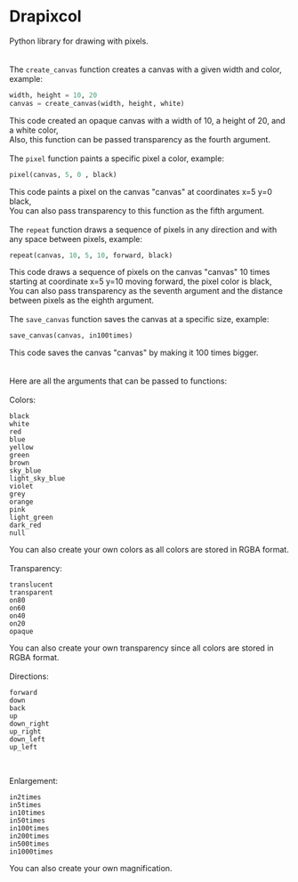 # Drapixcol
Python library for drawing with pixels.  
<br />
<br />
The `create_canvas` function creates a canvas with a given width and color, example:  
```python
width, height = 10, 20
canvas = create_canvas(width, height, white)
```  
This code created an opaque canvas with a width of 10, a height of 20, and a white color,  
Also, this function can be passed transparency as the fourth argument.  
<br />
The `pixel` function paints a specific pixel a color, example:  
```python
pixel(canvas, 5, 0 , black)
```  
This code paints a pixel on the canvas "canvas" at coordinates x=5 y=0 black,  
You can also pass transparency to this function as the fifth argument.  
<br />
The `repeat` function draws a sequence of pixels in any direction and with any space between pixels, example:
```python
repeat(canvas, 10, 5, 10, forward, black)
```  
This code draws a sequence of pixels on the canvas "canvas" 10 times starting at coordinate x=5 y=10 moving forward, the pixel color is black,  
You can also pass transparency as the seventh argument and the distance between pixels as the eighth argument.  
<br />
The ``save_canvas`` function saves the canvas at a specific size, example:  
```python
save_canvas(canvas, in100times)
```  
This code saves the canvas "canvas" by making it 100 times bigger.  
<br />
<br />
Here are all the arguments that can be passed to functions:  
<br />
Colors:  
```
black  
white  
red  
blue  
yellow  
green  
brown  
sky_blue  
light_sky_blue  
violet  
grey  
orange  
pink  
light_green  
dark_red  
null  
```
You can also create your own colors as all colors are stored in RGBA format.  
<br />
Transparency:  
```
translucent 
transparent  
on80  
on60  
on40  
on20  
opaque
```  
You can also create your own transparency since all colors are stored in RGBA format.  
<br />
Directions:  
```
forward  
down  
back  
up  
down_right  
up_right  
down_left  
up_left
```  
  
<br />
  
Enlargement:  
```
in2times  
in5times  
in10times  
in50times  
in100times  
in200times
in500times  
in1000times
``` 
You can also create your own magnification.
